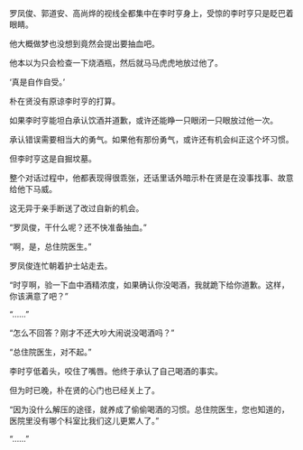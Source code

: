 罗凤俊、郭道安、高尚烨的视线全都集中在李时亨身上，受惊的李时亨只是眨巴着眼睛。

他大概做梦也没想到竟然会提出要抽血吧。

他本以为只会检查一下烧酒瓶，然后就马马虎虎地放过他了。

‘真是自作自受。’

朴在贤没有原谅李时亨的打算。

如果李时亨能坦白承认饮酒并道歉，或许还能睁一只眼闭一只眼放过他一次。

承认错误需要相当大的勇气。如果他有那份勇气，或许还有机会纠正这个坏习惯。

但李时亨这是自掘坟墓。

整个对话过程中，他都表现得很乖张，还话里话外暗示朴在贤是在没事找事、故意给他下马威。

这无异于亲手断送了改过自新的机会。

“罗凤俊，干什么呢？还不快准备抽血。”

“啊，是，总住院医生。”

罗凤俊连忙朝着护士站走去。

“时亨啊，验一下血中酒精浓度，如果确认你没喝酒，我就跪下给你道歉。这样，你该满意了吧？”

“……”

“怎么不回答？刚才不还大吵大闹说没喝酒吗？”

“总住院医生，对不起。”

李时亨低着头，咬住了嘴唇。他终于承认了自己喝酒的事实。

但为时已晚，朴在贤的心门也已经关上了。

“因为没什么解压的途径，就养成了偷偷喝酒的习惯。总住院医生，您也知道的，医院里没有哪个科室比我们这儿更累人了。”

“……”